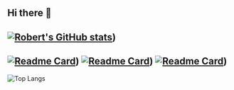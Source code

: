 ## Hi there 👋
[![Robert's GitHub stats](https://github-readme-stats.vercel.app/api?username=robert-deforrest-reynolds&theme=radical)](https://github.com/anuraghazra/github-readme-stats))
---
[![Readme Card](https://github-readme-stats.vercel.app/api/pin/?username=robert-deforrest-reynolds&repo=elij&theme=radical)](https://github.com/anuraghazra/github-readme-stats))
[![Readme Card](https://github-readme-stats.vercel.app/api/pin/?username=deforrest-studios&repo=recipsio&theme=radical)](https://github.com/anuraghazra/github-readme-stats))
[![Readme Card](https://github-readme-stats.vercel.app/api/pin/?username=deforrest-studios&repo=project-realm-of-conflict&theme=radical)](https://github.com/anuraghazra/github-readme-stats))
---
![Top Langs](https://github-readme-stats.vercel.app/api/top-langs/?username=robert-deforrest-reynolds&langs_count=20&theme=radical)
<!--
**Robert-DeForrest-Reynolds/Robert-DeForrest-Reynolds** is a ✨ _special_ ✨ repository because its `README.md` (this file) appears on your GitHub profile.

Here are some ideas to get you started:

- 🔭 I’m currently working on ...
- 🌱 I’m currently learning ...
- 👯 I’m looking to collaborate on ...
- 🤔 I’m looking for help with ...
- 💬 Ask me about ...
- 📫 How to reach me: ...
- 😄 Pronouns: ...
- ⚡ Fun fact: ...
-->
